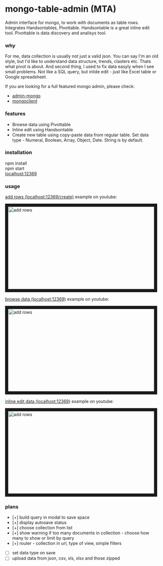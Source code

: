 # mongo-table-admin (MTA)

Admin interface for mongo, to work with documents as table rows. Integrates Handsontables, Pivottable. Handsontable is a great inline edit tool. Pivottable is data discovery and analisys tool.

### why

For me, data collection is usually not just a valid json. You can say I'm an old style, but I'd like to understand data structure, trends, clasters etc. Thats what pivot is about. And second thing, I used to fix data easyly when I see small problems. Not like a SQL query, but inlide edit - just like Excel table or Google spreadsheet.

If you are looking for a full featured mongo admin, please check:
* [admin-mongo](https://www.npmjs.com/package/admin-mongo)
* [mongoclient](http://www.mongoclient.com/)

### features

* Browse data using Pivottable
* Inline edit using Handsontable
* Create new table using copy-paste data from regular table. Set data type - Numeral, Boolean, Array, Object, Date. String is by default.

### installation
npm install  
npm start  
[localhost:12369](http://localhost:12369)

### usage

[add rows (localhost:12369/create)](localhost:12369/create) example on youtube:

<a href="http://www.youtube.com/watch?feature=player_embedded&v=_vUlAHl9uUU
" target="_blank"><img src="http://img.youtube.com/vi/_vUlAHl9uUU/0.jpg" 
alt="add rows" width="480" height="270" border="10" /></a>

[browse data (localhost:12369)](localhost:12369) example on youtube:

<a href="http://www.youtube.com/watch?feature=player_embedded&v=eg8KG5Xw3Rc
" target="_blank"><img src="http://img.youtube.com/vi/eg8KG5Xw3Rc/0.jpg" 
alt="add rows" width="480" height="270" border="10" /></a>

[inline edit data (localhost:12369)](localhost:12369) example on youtube:

<a href="http://www.youtube.com/watch?feature=player_embedded&v=IkbTDQo2VwM
" target="_blank"><img src="http://img.youtube.com/vi/IkbTDQo2VwM/0.jpg" 
alt="add rows" width="480" height="270" border="10" /></a>

### plans
- [+] build query in modal to save space
- [+] display autosave status
- [+] choose collection from list
- [+] show warning if too many documents in collection - choose how many to show or limit by query
- [+] router - collection in url, type of view, simple filters 
- [ ] set data type on save
- [ ] upload data from json, csv, xls, xlsx and those zipped